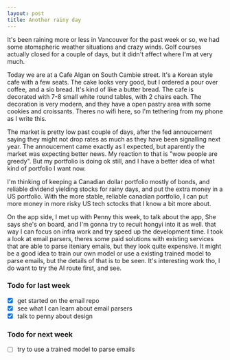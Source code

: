 ```yaml
---
layout: post
title: Another rainy day
---
```


It's been raining more or less in Vancouver for the past week or so, we had some atomspheric weather situations and crazy winds. Golf courses actually closed for a couple of days, but it didn't affect where I'm at very much. 

Today we are at a Cafe Algan on South Cambie street. It's a Korean style cafe with a few seats. The cake looks very good, but I ordered a pour over coffee, and a sio bread. It's kind of like a butter bread. The cafe is decorated with 7-8 small white round tables, with 2 chairs each. The decoration is very modern, and they have a open pastry area with some cookies and croissants. Theres no wifi here, so I'm tethering from my phone as I write this. 

The market is pretty low past couple of days, after the fed annoucement saying they might not drop rates as much as they have been signalling next year. The annoucement came exactly as I expected, but aparently the market was expecting better news. My reaction to that is "wow people are greedy". But my portfolio is doing ok still, and I have a better idea of what kind of portfolio I want now. 

I'm thinking of keeping a Canadian dollar portfolio mostly of bonds, and reliable dividend yielding stocks for rainy days, and put the extra money in a US portfolio. With the more stable, reliable canadian portfolio, I can put more money in more risky US tech sctocks that I know a bit more about. 

On the app side, I met up with Penny this week, to talk about the app, She says she's on board, and I'm gonna try to recuit hongyi into it as well. that way I can focus on infra work and try speed up the development time. I took a look at email parsers, theres some paid solutions with existing services that are able to parse iteniary emails, but they look quite expensive. It might be a good idea to train our own model or use a existing trained model to parse emails, but the details of that is to be seen. It's interesting work tho, I do want to try the AI route first, and see. 


### Todo for last week
 - [x] get started on the email repo
 - [x] see what I can learn about email parsers
 - [x] talk to penny about design

### Todo for next week
 - [ ] try to use a trained model to parse emails


